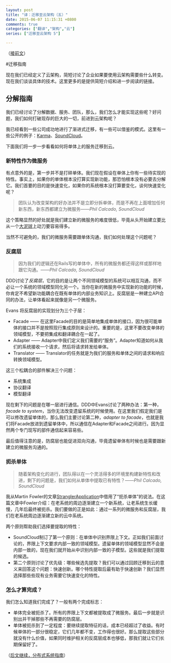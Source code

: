 ```yaml
---
layout: post
title: "译：迁移至云架构（五）"
date: 2015-06-07 11:15:31 +0800
comments: true
categories: ["翻译","架构","云"]
series: ["迁移至云架构 5"]

---
```




（[接前文](/blog/2015/06/02/cloud4/)）


#迁移指南

现在我们已经定义了云架构，简短讨论了企业如果要使用云架构需要些什么转变。现在我们谈谈具体的技术。这里更多的是提供简短介绍和进一步阅读的链接。

<!--more-->


## 分解指南
我们已经讨论了分解数据、服务、团队，那么，我们怎么才能实现这些呢？好问题，我们如何打破现存的巨大的一切，前进到云架构呢？

我已经看到一些公司成功地进行了渐进式迁移，有一些可以借鉴的模式。这里有一些公开的例子：[Karma](https://blog.yourkarma.com/building-microservices-at-karma)、[SoundCloud](https://developers.soundcloud.com/blog/building-products-at-soundcloud-part-1-dealing-with-the-monolith)。

下面我们将一步一步看看如何将单体上的服务迁移到云。


### 新特性作为微服务

有点意外的是，第一步并不是打碎单体。我们现在假设在单体上你有一些待实现的特性。事实上，如果你的单体根本没打算实现新功能，那恐怕根本没有必要去分解它。我们首要的目的是快速变化，如果你的系统根本没打算要变化，谈何快速变化呢？

> 团队认为改变架构的好办法并不是立即分拆单体，而是不再在上面增加任何新东西，新东西都建立为微服务——*Phil Calcado, SoundCloud*

这个策略显然的好处就是我们建立新的微服务的难度很低，毕竟从头开始建立要比从一个[大泥球](http://www.laputan.org/mud/)上动刀要容易得多。

当然不可避免的，我们的微服务需要跟单体沟通，我们如何处理这个问题呢？

### 反腐层
> 因为我们的逻辑还在Rails写的单体中，所有的微服务都还得这样或那样地跟它沟通。——*Phil Calcado, SoundCloud*

DDD讨论了*反腐层*，它的目的是让两个不同领域模型的系统可以相互沟通，而不必让一个系统的领域模型同化另一个。当你在新的微服务中实现新的功能的时候，你肯定不希望新功能耦合在既有单体的内部业务知识上。反腐层是一种建立API合同的办法，让单体看起来就像是另一个微服务。

Evans 将反腐层的实现划分为三个子层：  

* Facade —— 在这里Facade的目的是简单地集成单体的接口，因为很可能单体的接口并不是按照现行集成原则来设计的。重要的是，这里不要改变单体的领域模型，不要把集成和翻译耦合在一起了。
* Adapter —— Adapter中我们定义我们需要的“服务”。Adapter知道如何从我们的系统接收一个请求，然后将请求转发给单体。
* Translator —— Translator的任务就是为我们的服务和单体之间的请求和响应转换领域模型。

这三个松耦合的部件解决三个问题：

* 系统集成
* 协议翻译
* 模型翻译

现在剩下的问题是在哪一层进行通信。DDD中Evans讨论了两种办法：第一种，*facade to system*，当你无法改变遗留系统的时候使用。在这里我们假定我们是可以修改遗留单体的，那么我们主要讨论第二种，*adapter to facade*，也就是我们将Facade放进到遗留单体中，所以通信在Adapter和Facade之间进行。因为显然两个专门现写的部件通信起来容易些。

最后值得注意的是，防腐层也能促进双向沟通，毕竟遗留单体有时候也是需要跟新建立的微服务沟通的。
### 扼杀单体
> 随着架构变化的进行，团队得以在一个灵活得多的环境里构建新特性和改进，剩下的问题是，我们如何从单体中提取已有特性？——*Phil Calcado, SoundCloud*

我从Martin Fowler的文章[StranglerApplication](http://www.martinfowler.com/bliki/StranglerApplication.html)中借用了“扼杀单体”的说法。在这篇文章中Fowler介绍：在老系统的周边逐渐建立一个新系统，让老系统生长缓慢，几年后最终被扼杀。我们要做的正是如此：通过一系列的微服务和反腐层，我们在老系统周边逐渐建立新的云中系统。

两个原则帮助我们选择要提取的特性：

* SoundCloud制订了第一个原则：在单体中识别界限上下文。正如我们前面讨论的，界限上下文要求内部一致的领域模型。遗留单体的领域模型显然不会是内部一致的，现在我们就开始从中识别内部一致的子模型。这些就是我们提取的候选。
* 第二个原则讨论了优先级：哪些候选先提取？我们可以通过回顾迁移到云的意义来回答这个问题：快速创新。哪个特性提取后最有助于快速创新？我们显然选择那些些现有业务需要它快速变化的特性。

### 怎么才算完成？

我们怎么知道我们完成了？一般有两个完成标志：  

* 单体完全被扼杀了。所有的界限上下文都被提取成了微服务。最后一步就是识别出并干掉那些不再需要的防腐层。
* 单体被扼杀到了一定程度：要继续提取特征的话，成本已经超过了收益。有时候单体的一部分很稳定，它们几年都不变，工作得也很好。那么提取这些部分就没有什么价值，如果同时维护相关的反腐层成本也够低，那我们就让它们长期保留好了。


（[后文继续，分布式系统指南](/blog/2015/06/07/cloud6/)）
